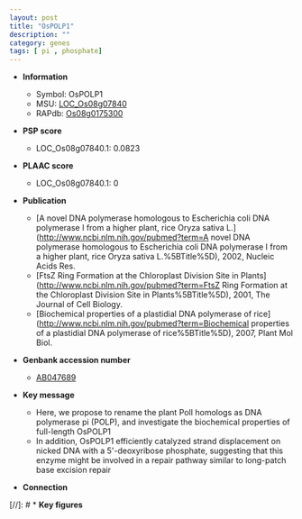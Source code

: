 ```yaml
---
layout: post
title: "OsPOLP1"
description: ""
category: genes
tags: [ pi , phosphate]
---
```


* **Information**  
    + Symbol: OsPOLP1  
    + MSU: [LOC_Os08g07840](http://rice.plantbiology.msu.edu/cgi-bin/ORF_infopage.cgi?orf=LOC_Os08g07840)  
    + RAPdb: [Os08g0175300](http://rapdb.dna.affrc.go.jp/viewer/gbrowse_details/irgsp1?name=Os08g0175300)  

* **PSP score**  
    + LOC_Os08g07840.1: 0.0823 

* **PLAAC score**  
    + LOC_Os08g07840.1: 0 

* **Publication**  
    + [A novel DNA polymerase homologous to Escherichia coli DNA polymerase I from a higher plant, rice Oryza sativa L.](http://www.ncbi.nlm.nih.gov/pubmed?term=A novel DNA polymerase homologous to Escherichia coli DNA polymerase I from a higher plant, rice Oryza sativa L.%5BTitle%5D), 2002, Nucleic Acids Res.
    + [FtsZ Ring Formation at the Chloroplast Division Site in Plants](http://www.ncbi.nlm.nih.gov/pubmed?term=FtsZ Ring Formation at the Chloroplast Division Site in Plants%5BTitle%5D), 2001, The Journal of Cell Biology.
    + [Biochemical properties of a plastidial DNA polymerase of rice](http://www.ncbi.nlm.nih.gov/pubmed?term=Biochemical properties of a plastidial DNA polymerase of rice%5BTitle%5D), 2007, Plant Mol Biol.

* **Genbank accession number**  
    + [AB047689](http://www.ncbi.nlm.nih.gov/nuccore/AB047689)

* **Key message**  
    + Here, we propose to rename the plant PolI homologs as DNA polymerase pi (POLP), and investigate the biochemical properties of full-length OsPOLP1
    + In addition, OsPOLP1 efficiently catalyzed strand displacement on nicked DNA with a 5'-deoxyribose phosphate, suggesting that this enzyme might be involved in a repair pathway similar to long-patch base excision repair

* **Connection**  

[//]: # * **Key figures**  


